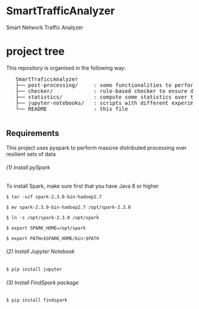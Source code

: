 # SmartTrafficAnalyzer
Smart Network Traffic Analyzer


project tree
=================

This repository is organised in the following way:

<pre>
   SmartTraficcAnalyzer
   ├── post-processing/     : some functionalities to perform some post-processing operations 
   ├── checker/             : rule-based checker to ensure data quality 
   ├── statistics/          : compute some statistics over the datasets
   ├── jupyter-notebooks/   : scripts with different experiments used to train ml algorithms
   └── README               : this file

</pre>

## Requirements

This project uses pyspark to perform massive distributed processing over resilient sets of data

###### (1) Install pySpark

To install Spark, make sure first that you have Java 8 or higher

```
$ tar -xzf spark-2.3.0-bin-hadoop2.7

$ mv spark-2.3.0-bin-hadoop2.7 /opt/spark-2.3.0

$ ln -s /opt/spark-2.3.0 /opt/spark̀

$ export SPARK_HOME=/opt/spark

$ export PATH=$SPARK_HOME/bin:$PATH
```

###### (2) Install Jupyter Notebook

```
$ pip install jupyter
```

###### (3) Install FindSpark package

```
$ pip install findspark
```


